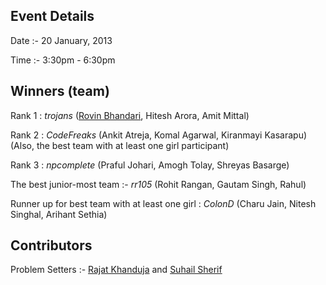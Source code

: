 Event Details
-------------
Date :- 20 January, 2013

Time :- 3:30pm - 6:30pm


Winners (team)
-------

Rank 1 : _trojans_ ([Rovin Bhandari](http://github.com/rovinbhandari/ "github profile"), Hitesh Arora, Amit Mittal)

Rank 2 : _CodeFreaks_ (Ankit Atreja, Komal Agarwal, Kiranmayi Kasarapu) (Also, the best team with at least one girl participant)

Rank 3 : _npcomplete_ (Praful Johari, Amogh Tolay, Shreyas Basarge)

The best junior-most team :- _rr105_ (Rohit Rangan, Gautam Singh, Rahul)


Runner up for best team with at least one girl : _ColonD_ (Charu Jain, Nitesh Singhal, Arihant Sethia)



Contributors
------------

Problem Setters :- [Rajat Khanduja](http://github.com/rajatkhanduja/ "github profile") and [Suhail Sherif](http://github.com/suhailsherif/ "github profile")
